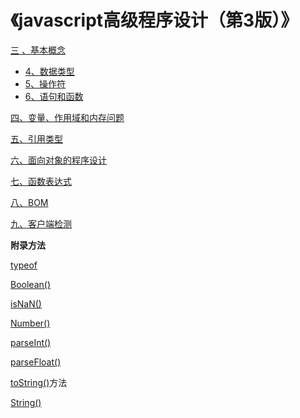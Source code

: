 # 《javascript高级程序设计（第3版）》
[三 、基本概念](page/3.md)

- [4、数据类型](page/3.4.md)
- [5、操作符](page/3.5.md)
- [6、语句和函数](page/3.6.md)

[四、变量、作用域和内存问题](page/4.md)

[五、引用类型](page/5.md)

[六、面向对象的程序设计](page/6.md)

[七、函数表达式](page/7.md)

[八、BOM](page/8.md)

[九、客户端检测](page/9.md)

**附录方法**

[typeof](page/3.4.md#typeof)

[Boolean()](page/3.4.md#boolean)

[isNaN()](page/3.4.md#isnan)

[Number()](page/3.4.md#number)

[parseInt()](page/3.4.md#parseInt)

[parseFloat()](page/3.4.md#parseFloat)

[toString()](page/3.4.md#toString)方法

[String()](page/3.4.md#string)